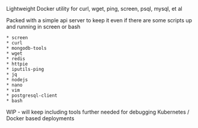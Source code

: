 Lightweight Docker utility for curl, wget, ping, screen, psql, mysql, et al

Packed with a simple api server to keep it even if there are some scripts up and running in screen or bash

```
* screen
* curl
* mongodb-tools
* wget
* redis
* httpie
* iputils-ping
* jq
* nodejs
* nano
* vim
* postgresql-client
* bash
```

WIP - will keep including tools further needed for debugging Kubernetes / Docker based deployments